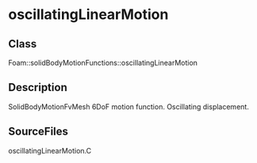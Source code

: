 # oscillatingLinearMotion 
## Class
Foam::solidBodyMotionFunctions::oscillatingLinearMotion

## Description
SolidBodyMotionFvMesh 6DoF motion function. Oscillating displacement.

## SourceFiles
oscillatingLinearMotion.C

